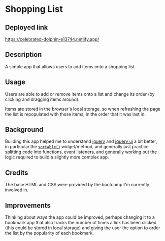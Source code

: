 # Shopping List

## Deployed link

https://celebrated-dolphin-e13744.netlify.app/

## Description

A simple app that allows users to add items onto a shopping list.

## Usage

Users are able to add or remove items onto a list and change its order (by clicking and dragging items around).

Items are stored in the browser's local storage, so when refreshing the page the list is repopulated with those items, in the order that it was last in.

## Background

Building this app helped me to understand [jquery](https://api.jquery.com/) and [jquery ui](https://api.jqueryui.com/) a bit better, in particular the [`sortable()`](https://jqueryui.com/sortable/) widget/method, and generally just practice splitting code into functions, event listeners, and generally working out the logic required to build a slightly more complex app.

## Credits

The base HTML and CSS were provided by the bootcamp I'm currently involved in.

## Improvements

Thinking about ways the app could be improved, perhaps changing it to a bookmark app that also tracks the number of times a link has been clicked (this could be stored in local storage) and giving the user the option to order the list by the popularity of each bookmark.
